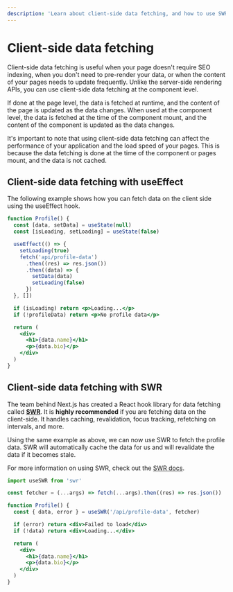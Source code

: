 ```yaml
---
description: 'Learn about client-side data fetching, and how to use SWR, a data fetching React hook library that handles caching, revalidation, focus tracking, refetching on interval and more.'
---
```


# Client-side data fetching

Client-side data fetching is useful when your page doesn't require SEO indexing, when you don't need to pre-render your data, or when the content of your pages needs to update frequently. Unlike the server-side rendering APIs, you can use client-side data fetching at the component level.

If done at the page level, the data is fetched at runtime, and the content of the page is updated as the data changes. When used at the component level, the data is fetched at the time of the component mount, and the content of the component is updated as the data changes.

It's important to note that using client-side data fetching can affect the performance of your application and the load speed of your pages. This is because the data fetching is done at the time of the component or pages mount, and the data is not cached.

## Client-side data fetching with useEffect

The following example shows how you can fetch data on the client side using the useEffect hook.

```jsx
function Profile() {
  const [data, setData] = useState(null)
  const [isLoading, setLoading] = useState(false)

  useEffect(() => {
    setLoading(true)
    fetch('api/profile-data')
      .then((res) => res.json())
      .then((data) => {
        setData(data)
        setLoading(false)
      })
  }, [])

  if (isLoading) return <p>Loading...</p>
  if (!profileData) return <p>No profile data</p>

  return (
    <div>
      <h1>{data.name}</h1>
      <p>{data.bio}</p>
    </div>
  )
}
```

## Client-side data fetching with SWR

The team behind Next.js has created a React hook library for data fetching called [**SWR**](https://swr.vercel.app/). It is **highly recommended** if you are fetching data on the client-side. It handles caching, revalidation, focus tracking, refetching on intervals, and more.

Using the same example as above, we can now use SWR to fetch the profile data. SWR will automatically cache the data for us and will revalidate the data if it becomes stale.

For more information on using SWR, check out the [SWR docs](https://swr.vercel.app/docs/getting-started).

```jsx
import useSWR from 'swr'

const fetcher = (...args) => fetch(...args).then((res) => res.json())

function Profile() {
  const { data, error } = useSWR('/api/profile-data', fetcher)

  if (error) return <div>Failed to load</div>
  if (!data) return <div>Loading...</div>

  return (
    <div>
      <h1>{data.name}</h1>
      <p>{data.bio}</p>
    </div>
  )
}
```
